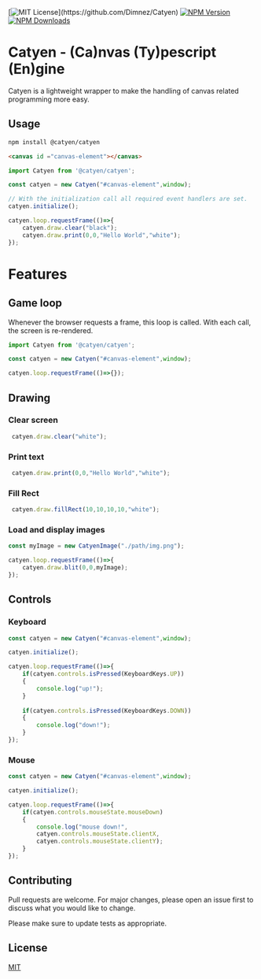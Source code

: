 [![MIT License](https://img.shields.io/apm/l/atomic-design-ui.svg?)](https://github.com/Dimnez/Catyen) [![NPM Version](https://img.shields.io/npm/v/@catyen/catyen)]() [![NPM Downloads](https://img.shields.io/npm/dm/@catyen/catyen)]()  



# Catyen - (Ca)nvas (Ty)pescript (En)gine

Catyen is a lightweight wrapper to make the handling of canvas related programming more easy.

## Usage

```bash
npm install @catyen/catyen
```

```html
<canvas id ="canvas-element"></canvas>
```

```ts
import Catyen from '@catyen/catyen';

const catyen = new Catyen("#canvas-element",window);

// With the initialization call all required event handlers are set.
catyen.initialize();

catyen.loop.requestFrame(()=>{
    catyen.draw.clear("black");
    catyen.draw.print(0,0,"Hello World","white");
});
```

# Features

## Game loop

Whenever the browser requests a frame, this loop is called. With each call, the screen is re-rendered.

```ts
import Catyen from '@catyen/catyen';

const catyen = new Catyen("#canvas-element",window);

catyen.loop.requestFrame(()=>{});

```

## Drawing

### Clear screen

```ts
 catyen.draw.clear("white");
```

### Print text 
```ts
 catyen.draw.print(0,0,"Hello World","white");
```

### Fill Rect 

```ts
 catyen.draw.fillRect(10,10,10,10,"white");
```

### Load and display images

```ts
const myImage = new CatyenImage("./path/img.png");

catyen.loop.requestFrame(()=>{
    catyen.draw.blit(0,0,myImage);
});
```

## Controls

### Keyboard 

```ts
const catyen = new Catyen("#canvas-element",window);

catyen.initialize();

catyen.loop.requestFrame(()=>{
    if(catyen.controls.isPressed(KeyboardKeys.UP))
    {
        console.log("up!");
    }
    
    if(catyen.controls.isPressed(KeyboardKeys.DOWN))
    {
        console.log("down!");
    }
});

```

### Mouse


```ts
const catyen = new Catyen("#canvas-element",window);

catyen.initialize();

catyen.loop.requestFrame(()=>{
    if(catyen.controls.mouseState.mouseDown)
    {
        console.log("mouse down!",
        catyen.controls.mouseState.clientX,
        catyen.controls.mouseState.clientY);
    }
});

```



## Contributing
Pull requests are welcome. For major changes, please open an issue first to discuss what you would like to change.

Please make sure to update tests as appropriate.

## License
[MIT](https://choosealicense.com/licenses/mit/)
